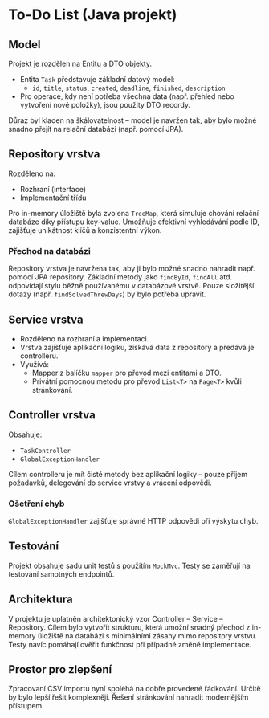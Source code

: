 # To-Do List (Java projekt)

## Model

Projekt je rozdělen na Entitu a DTO objekty.

- Entita `Task` představuje základní datový model:
  - `id`, `title`, `status`, `created`, `deadline`, `finished`, `description`
- Pro operace, kdy není potřeba všechna data (např. přehled nebo vytvoření nové položky), jsou použity DTO recordy.

Důraz byl kladen na škálovatelnost – model je navržen tak, aby bylo možné snadno přejít na relační databázi (např. pomocí JPA).

## Repository vrstva

Rozděleno na:
- Rozhraní (interface)
- Implementační třídu

Pro in-memory úložiště byla zvolena `TreeMap`, která simuluje chování relační databáze díky přístupu key-value. Umožňuje efektivní vyhledávání podle ID, zajišťuje unikátnost klíčů a konzistentní výkon.

### Přechod na databázi

Repository vrstva je navržena tak, aby ji bylo možné snadno nahradit např. pomocí JPA repository. Základní metody jako `findById`, `findAll` atd. odpovídají stylu běžně používanému v databázové vrstvě. Pouze složitější dotazy (např. `findSolvedThrewDays`) by bylo potřeba upravit.

## Service vrstva

- Rozděleno na rozhraní a implementaci.
- Vrstva zajišťuje aplikační logiku, získává data z repository a předává je controlleru.
- Využívá:
  - Mapper z balíčku `mapper` pro převod mezi entitami a DTO.
  - Privátní pomocnou metodu pro převod `List<T>` na `Page<T>` kvůli stránkování.

## Controller vrstva

Obsahuje:
- `TaskController`
- `GlobalExceptionHandler`

Cílem controlleru je mít čisté metody bez aplikační logiky – pouze příjem požadavků, delegování do service vrstvy a vrácení odpovědi.

### Ošetření chyb

`GlobalExceptionHandler` zajišťuje správné HTTP odpovědi při výskytu chyb.

## Testování

Projekt obsahuje sadu unit testů s použitím `MockMvc`. Testy se zaměřují na testování samotných endpointů.

## Architektura

V projektu je uplatněn architektonický vzor Controller – Service – Repository. Cílem bylo vytvořit strukturu, která umožní snadný přechod z in-memory úložiště na databázi s minimálními zásahy mimo repository vrstvu. Testy navíc pomáhají ověřit funkčnost při případné změně implementace.

## Prostor pro zlepšení
Zpracovaní CSV importu nyní spoléhá na dobře provedené řádkování. Určitě by bylo lepší řešit komplexněji.
Řešení stránkování nahradit modernějším přístupem.
